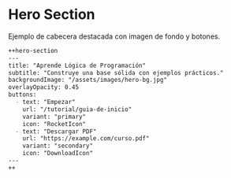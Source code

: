 # Hero Section

Ejemplo de cabecera destacada con imagen de fondo y botones.

````markdown
++hero-section
---
title: "Aprende Lógica de Programación"
subtitle: "Construye una base sólida con ejemplos prácticos."
backgroundImage: "/assets/images/hero-bg.jpg"
overlayOpacity: 0.45
buttons:
  - text: "Empezar"
    url: "/tutorial/guia-de-inicio"
    variant: "primary"
    icon: "RocketIcon"
  - text: "Descargar PDF"
    url: "https://example.com/curso.pdf"
    variant: "secondary"
    icon: "DownloadIcon"
---
++
````